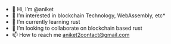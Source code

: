 - 👋 Hi, I’m @aniket
- 👀 I’m interested in blockchain Technology, WebAssembly, etc*
- 🌱 I’m currently learning rust
- 💞️ I’m looking to collaborate on blockchain based rust
- 📫 How to reach me aniket2contact@gmail.com
<!---
aniket-mis/aniket-mis is a ✨ special ✨ repository because its `README.md` (this file) appears on your GitHub profile.
You can click the Preview link to take a look at your changes.
--->
